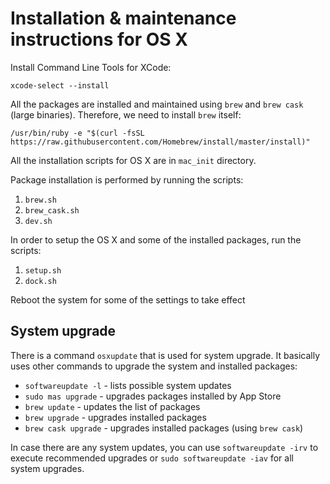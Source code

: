 Installation & maintenance instructions for OS X
================================================

Install Command Line Tools for XCode:
```
xcode-select --install
```

All the packages are installed and maintained using `brew` and `brew cask`
(large binaries). Therefore, we need to install `brew` itself:

```
/usr/bin/ruby -e "$(curl -fsSL https://raw.githubusercontent.com/Homebrew/install/master/install)"
```

All the installation scripts for OS X are in `mac_init` directory.

Package installation is performed by running the scripts:

  1. `brew.sh`
  2. `brew_cask.sh`
  3. `dev.sh`

In order to setup the OS X and some of the installed packages, run the
scripts:

  1. `setup.sh`
  2. `dock.sh`

Reboot the system for some of the settings to take effect

System upgrade
--------------

There is a command `osxupdate` that is used for system upgrade. It basically
uses other commands to upgrade the system and installed packages:

  * `softwareupdate -l` - lists possible system updates
  * `sudo mas upgrade` - upgrades packages installed by App Store
  * `brew update` - updates the list of packages
  * `brew upgrade` - upgrades installed packages
  * `brew cask upgrade` - upgrades installed packages (using `brew cask`)

In case there are any system updates, you can use `softwareupdate -irv` to
execute recommended upgrades or `sudo softwareupdate -iav` for all system
upgrades.

